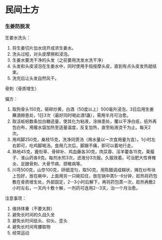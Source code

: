 # 民间土方

### 生姜防脱发

生姜水洗头：

1. 将生姜切片加水烧开成浓生姜水。
2. 洗头过程，对头皮摩擦和浸泡。
3. 生姜水要洗干净的头发（之前要用洗发水洗干净）
4. 头发和头皮浸泡在生姜水中，同时使用手指按摩头皮，直到有点头皮发热就结束。
5. 洗完后让头发自然风干。



骨刺（骨质增生）

偏方：

1. 取狗骨头150克，砸碎炒黄，白酒（50度以上）500毫升浸泡，3日后用生姜蘸酒擦患处，1日3次（最好同时喝此酒1蛊），需用半月可治愈。
2. 取活蚯蚓数条加白糖适量，使其化为粘液，涂抹患处，覆以干净白纸，纸外再包白布，用暖水袋加热至适量温度，反复加热，直至粘液烫干为止。每天2次。
3. 用鸡脚250克，桑枝15克，洗净同煲汤（用水量以一次食用量为宜）。1小时左右即可，吃鸡脚喝汤。食用几次后，脚跟不痛，即可以着地行走。
4. 熟地45克，鹿衔草、骨碎补、鸡血藤各30克，肉苁蓉、淫羊藿各15克，莱菔子、淮山药各9克。每剂水煎3次，滤液分3次服。久服效着。可治肥大性脊椎炎、足跟骨刺、大骨节病、颈椎病等。
5. 川芎500克，山奈100克，研细混匀，取50克，用陈醋调成糊状，摊在纱布块上包好，放在碗中，上面用另一只碗扣住，放在锅中蒸5--6分钟，趁热将药包敷在骨质增生处，外部固定，2--3小时后解下，再将药包蒸一次，趁热再敷2小时左右，一天内十敷十解，一剂药可连用2--3天，治一个月治愈。

注意事项：

1. 维持体重（不要太胖）
2. 避免长时间的久战久坐
3. 避免长时间低头、仰头、歪头
4. 避免长时间弯腰取物
5. 经常运动